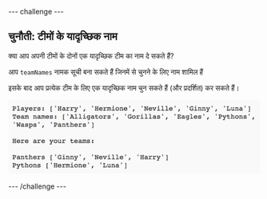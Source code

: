\--- challenge \---

## चुनौती: टीमों के यादृच्छिक नाम

क्या आप अपनी टीमों के दोनों एक यादृच्छिक टीम का नाम दे सकते हैं?

आप `teamNames` नामक सूची बना सकते हैं जिनमें से चुनने के लिए नाम शामिल हैं

इसके बाद आप प्रत्येक टीम के लिए एक यादृच्छिक नाम चुन सकते हैं (और प्रदर्शित) कर सकते हैं।

![स्क्रीनशॉट](images/team-finished.png)

\--- /challenge \---